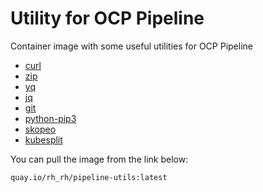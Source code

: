 # Utility for OCP Pipeline

Container image with some useful utilities for OCP Pipeline

* [curl](https://curl.se/)
* [zip](https://en.wikipedia.org/wiki/ZIP_(file_format))
* [yq](https://github.com/mikefarah/yq)
* [jq](https://jqlang.github.io/jq/)
* [git](https://git-scm.com/)
* [python-pip3](https://pypi.org/project/pip/)
* [skopeo](https://github.com/containers/skopeo)
* [kubesplit](https://github.com/looztra/kubesplit)

You can pull the image from the link below:

```
quay.io/rh_rh/pipeline-utils:latest
```
